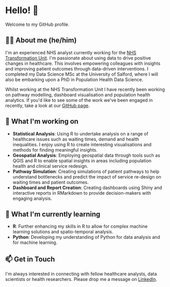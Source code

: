 # Hello! 👋

Welcome to my GitHub profile.

## 👨‍🦱 About me (he/him)

I'm an experienced NHS analyst currently working for the [NHS Transformation Unit](https://transformationunit.nhs.uk/). I'm passionate about using data to drive positive changes in healthcare. This involves empowering colleagues with insights and improving patient outcomes through data-driven interventions. I completed my Data Science MSc at the University of Salford, where I will also be embarking upon a PhD in Population Health Data Science.

Whilst working at the NHS Transformation Unit I have recently been working on pathway modelling, dashboard visualisation and population health analytics. If you'd like to see some of the work we've been engaged in recently, take a look at our [GitHub page](https://github.com/NHS-Transformation-Unit).

## 🔨 What I'm working on
 - **Statistical Analysis**: Using R to undertake analysis on a range of healthcare issues such as waiting times, demand and health inequalities. I enjoy using R to create interesting visualisations and methods for finding meaningful insights.
 - **Geospatial Analysis**: Employing geospatial data through tools such as QGIS and R to enable spatial insights in areas including population health and clinical service redesign.
 - **Pathway Simulation**: Creating simulations of patient pathways to help understand bottlenecks and predict the impact of service re-design on waiting times and patient outcomes.
 - **Dashboard and Report Creation**: Creating dashboards using Shiny and interactive reports in RMarkdown to provide decision-makers with engaging analysis.

## 🌱 What I'm currently learning
- **R**: Further enhancing my skills in R to allow for complex machine learning solutions and spatio-temporal analysis.
- **Python**: Developing my understanding of Python for data analysis and for machine learning.

## 📫 Get in Touch
I'm always interested in connecting with fellow healthcare analysts, data scientists or health researchers. Please drop me a message on [LinkedIn](https://www.linkedin.com/in/elliot-royle-ba58641b5/).
